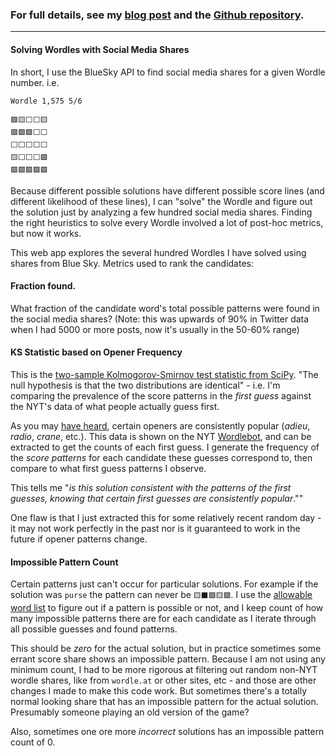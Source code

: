 

### For full details, see my [blog post](https://marcoshuerta.com/posts/wordle_bluesky/) and the [Github repository](https://github.com/astrowonk/BlueSkyWordle).

------

#### Solving Wordles with Social Media Shares

In short, I use the BlueSky API to find social media shares for a given Wordle number. i.e.

```
Wordle 1,575 5/6

🟩🟨⬜⬜🟨
🟩🟩🟩⬜⬜
⬜⬜⬜⬜⬜
🟨⬜⬜⬜🟩
🟩🟩🟩🟩🟩
```

Because different possible solutions have different possible score lines (and different likelihood of these lines), I can "solve" the Wordle and figure out the solution just by analyzing a few hundred social media shares. Finding the right heuristics to solve every Wordle involved a lot of post-hoc metrics, but now it works.

This web app explores the several hundred Wordles I have solved using shares from Blue Sky. Metrics used to rank the candidates:

#### **Fraction found.** 

What fraction of the candidate word's total possible patterns were found in the social media shares? (Note: this was upwards of 90% in Twitter data when I had 5000 or more posts, now it's usually in the 50-60% range)

#### **KS Statistic based on Opener Frequency**

This is the [two-sample Kolmogorov-Smirnov test statistic from SciPy](https://docs.scipy.org/doc/scipy-1.11.4/reference/generated/scipy.stats.ks_2samp.html). "The null hypothesis is that the two distributions are identical" - i.e. I'm comparing the prevalence of the score patterns in the *first guess* against the NYT's data of what people actually guess first. 
  
As you may [have heard](https://www.nytimes.com/2022/09/01/crosswords/wordle-starting-words-adieu.html?unlocked_article_code=1.uE8.vhfy.1tUiLm_4i5HY&smid=url-share), certain openers are consistently popular (*adieu*, *radio*, *crane*, etc.). This data is shown on the NYT [Wordlebot](https://www.nytimes.com/interactive/2022/upshot/wordle-bot.html), and can be extracted to get the counts of each first guess. I generate the frequency of the *score patterns* for each candidate these guesses correspond to, then compare to what first guess patterns I observe.

This tells me "*is this solution consistent with the patterns of the first guesses, knowing that certain first guesses are consistently popular*.""

One flaw is that I just extracted this for some relatively recent random day - it may not work perfectly in the past nor is it guaranteed to work in the future if opener patterns change.

#### **Impossible Pattern Count**

Certain patterns just can't occur for particular solutions. For example if the solution was `purse` the pattern can never be `🟨⬛🟩🟨🟩`. I use the [allowable word list](https://gist.github.com/dracos/dd0668f281e685bad51479e5acaadb93) to figure out if a pattern is possible or not, and I keep count of how many impossible patterns there are for each candidate as I iterate through all possible guesses and found patterns.

This should be *zero* for the actual solution, but in practice sometimes some errant score share shows an impossible pattern. Because I am not using any minimum count, I had to be more rigorous at filtering out random non-NYT wordle shares, like from `wordle.at` or other sites, etc - and those are other changes I made to make this code work. But sometimes there's a totally normal looking share that has an impossible pattern for the actual solution. Presumably someone playing an old version of the game?

Also, sometimes one ore more *incorrect* solutions has an impossible pattern count of 0.